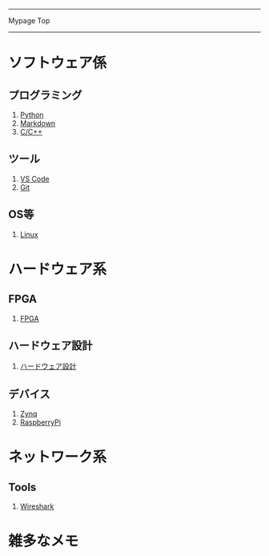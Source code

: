 <!-- <link href="style/mystyle.css" rel="stylesheet"></link> -->


<!-- ---------------------------------------------------------------------------------------------------- -->
<!-- ヘッダ部 -->
<!-- ---------------------------------------------------------------------------------------------------- -->
<div class="column-one">

  ------------------------------------------------------------------------------------------------------
  Mypage Top

  ------------------------------------------------------------------------------------------------------

<!-- ---------------------------------------------------------------------------------------------------- -->
<!-- セクション -->
<div class="column-one">
<!-- ---------------------------------------------------------------------------------------------------- -->

# ソフトウェア係
  <!-- left--------------------------------- -->
  <div class="column-left">

  ## プログラミング
  1. [Python](python/python.md)
  1. [Markdown](markdown/markdown.md)
  1. [C/C++](C_Cplusplus/C_Cplusplus.md)

  ## ツール
  1. [VS Code](VSCode/vscode.md)
  1. [Git](git/git.md)

  </div>
  <!-- right--------------------------------- -->
  <div class="column-right">

  ## OS等
  1. [Linux](Linux/Linux.md)
   

  </div>

</div>


<!-- ---------------------------------------------------------------------------------------------------- -->
<!-- セクション -->
<div class="column-one">
<!-- ---------------------------------------------------------------------------------------------------- -->

# ハードウェア系
  <!-- left--------------------------------- -->
  <div class="column-left">

  ## FPGA
  1. [FPGA](FPGA/FPGA.md)
  
  ## ハードウェア設計
  1. [ハードウェア設計](Hardware/hardware.md)  

  </div>
  <!-- right--------------------------------- -->
  <div class="column-right">

  ## デバイス
  1. [Zynq](Zynq/Zynq.md)  
  1. [RaspberryPi](RaspberryPi/RaspberryPi.md)


  </div>
</div>
<!-- ---------------------------------------------------------------------------------------------------- -->

# ネットワーク系
  <!-- left--------------------------------- -->
  <div class="column-left">

  ## Tools
  1. [Wireshark](Wireshark/wireshark.md)  
  </div>
  <!-- right--------------------------------- -->
  <div class="column-right">

  </div>
</div>

<!-- ---------------------------------------------------------------------------------------------------- -->
<!-- セクション -->
<div class="column-one">
<!-- ---------------------------------------------------------------------------------------------------- -->

  # 雑多なメモ
  <!-- left--------------------------------- -->
  <div class="column-left">

  </div>
  <!-- right--------------------------------- -->
  <div class="column-right">
  </div>
</div>
